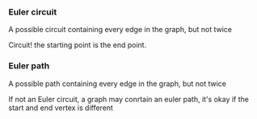 ### Euler circuit
A possible circuit containing every edge in the graph, but not twice

Circuit! the starting point is the end point.

### Euler path
A possible path containing every edge in the graph, but not twice

If not an Euler circuit, a graph may conrtain an euler path, it's okay if the start and end vertex is different

